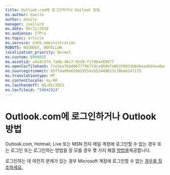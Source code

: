 ```yaml
---
title: Outlook.com에 로그인하거나 Outlook 방법
ms.author: daeite
author: daeite
manager: joallard
ms.date: 04/21/2020
ms.audience: ITPro
ms.topic: article
ms.service: o365-administration
ROBOTS: NOINDEX, NOFOLLOW
localization_priority: Normal
ms.custom: 8000055
ms.assetid: a4a4c974-7a8b-46c7-92d9-f17084d89677
ms.openlocfilehash: 7ce3ea7b6d0677796713ca98dbfe863f6033b8d6ea4bb4aa0aef6a86df7ab119
ms.sourcegitcommit: b5f7da89a650d2915dc652449623c78be6247175
ms.translationtype: MT
ms.contentlocale: ko-KR
ms.lasthandoff: 08/05/2021
ms.locfileid: "54042924"
---
```

# <a name="how-to-sign-in-to-or-out-of-outlookcom"></a>Outlook.com에 로그인하거나 Outlook 방법

Outlook.com, Hotmail, Live 또는 MSN 전자 메일 계정에 로그인할 수 없는 경우 또는 로그인 또는 로그인하는 방법을 잘 모를 경우 몇 가지 해결 [방법을](https://go.microsoft.com/fwlink/p/?linkid=2005840)제공합니다.
  
로그인하는 데 여전히 문제가 있는 경우 Microsoft 계정에 로그인할 수 없는 [경우를 참조하세요.](https://go.microsoft.com/fwlink/p/?linkid=837479)